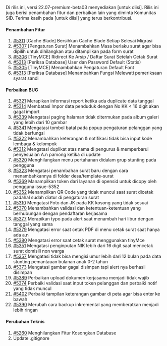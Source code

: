 Di rilis ini, versi 22.07-premium-beta03 menyediakan [untuk diisi]. Rilis ini juga berisi penambahan fitur dan perbaikan lain yang diminta Komunitas SID.
Terima kasih pada [untuk diisi] yang terus berkontribusi.

#### Penambahan Fitur
1. [#5311](https://github.com/OpenSID/OpenSID/issues/5311) [Cache Blade] Bersihkan Cache Blade Setiap Selesai Migrasi
2. [#5307](https://github.com/OpenSID/OpenSID/issues/5307) [Pengaturan Surat] Menambahkan Masa berlaku surat agar bisa dipilih untuk dihilangkan atau ditampilkan pada form surat
3. [#5306](https://github.com/OpenSID/OpenSID/issues/5306) [TinyMCE] Ridirect Ke Arsip / Daftar Surat Setelah Cetak Surat
4. [#5313](https://github.com/OpenSID/OpenSID/issues/5313) [Periksa Database] User dan Password Default (Statis)
5. [#5305](https://github.com/OpenSID/OpenSID/issues/5305) [TinyMCE] Menambahkan Pengaturan Default Font
6. [#5313](https://github.com/OpenSID/OpenSID/issues/5313) [Periksa Database] Menambahkan Fungsi Melewati pemeriksaan syarat sandi

#### Perbaikan BUG
1. [#5321](https://github.com/OpenSID/OpenSID/issues/5321) Merapikan informasi report ketika ada duplicate data tanggal
2. [#5314](https://github.com/OpenSID/OpenSID/issues/5314) Membatasi Impor data penduduk dengan No KK < 16 digit akan gagal import
3. [#5339](https://github.com/OpenSID/OpenSID/issues/5339) Mengatasi paging halaman tidak ditermukan pada album galeri yang lebih dari 10 gambar
4. [#5341](https://github.com/OpenSID/OpenSID/issues/5341) Mengatasi tombol batal pada popup pengaturan pelanggan yang tidak berfungsi
5. [#5322](https://github.com/OpenSID/OpenSID/issues/5322) Menambahkan keterangan & notifikasi tidak bisa input kode lembaga & kelompok
6. [#5312](https://github.com/OpenSID/OpenSID/issues/5312) Mengatasi duplikat atas nama di pengurus & memperbarui penyesuaian A.n pamong ketika di update
7. [#5320](https://github.com/OpenSID/OpenSID/issues/5320) Menghilangkan menu pertahanan didalam grup stunting pada pengguna
8. [#5323](https://github.com/OpenSID/OpenSID/issues/5323) Mengatasi penambahan surat baru dengan cara menambahkannya di folder desa/template-surat
9. [#5369](https://github.com/OpenSID/OpenSID/issues/5369) Manampilkan token dari layanan di opensid untuk dicopy oleh pengguna issue-5352
10. [#5352](https://github.com/OpenSID/OpenSID/issues/5352) Menampilkan QR Code yang tidak muncul saat surat dicetak padahal sudah diatur di pengaturan surat
11. [#5310](https://github.com/OpenSID/OpenSID/issues/5310) Mengatasi Foto dan JK pada KK kosong yang tidak sesuai  
12. [#5370](https://github.com/OpenSID/OpenSID/issues/5370) Menambahkan validasi dan ketentuan-ketentuan yang berhubungan dengan pendaftaran kerjasama
13. [#5377](https://github.com/OpenSID/OpenSID/issues/5377) Merapikan typo pada alert saat menambah hari libur dengan tanggal yang sama
14. [#5379](https://github.com/OpenSID/OpenSID/issues/5379) Mengatasi error saat cetak PDF di menu cetak surat saat hanya ada a.n
15. [#5380](https://github.com/OpenSID/OpenSID/issues/5380) Mengatasi error saat cetak surat menggunakan tinyMce
16. [#5351](https://github.com/OpenSID/OpenSID/issues/5351) Mengatasi penginputan NIK lebih dari 16 digit saat mencetak surat domisili non warga
17. [#5357](https://github.com/OpenSID/OpenSID/issues/5357) Mengatasi tidak bisa mengisi umur lebih dari 12 bulan pada data stunting pemantauan bulanan anak 0-2 tahun
18. [#5373](https://github.com/OpenSID/OpenSID/issues/5373) Mengatasi gambar gagal disimpan tapi alert nya berhasil disimpan
19. [#5389](https://github.com/OpenSID/OpenSID/issues/5389) Perbaikan upload dokumen kerjasama menjadi tidak wajib
20. [#5374](https://github.com/OpenSID/OpenSID/issues/5374) Perbaiki validasi saat input token pelanggan dan perbaiki notif yang tidak muncul
21. [#5402](https://github.com/OpenSID/OpenSID/issues/5402) Perbaiki tampilan keterangan gambar di peta agar bisa enter ke bawah
22. [#5390](https://github.com/OpenSID/OpenSID/issues/5390) Merubah cara backup inkremental yang memberatkan menjadi lebih ringan

#### Perubahan Teknis
1. [#5260](https://github.com/OpenSID/OpenSID/issues/5260) Menghilangkan Fitur Kosongkan Database
2. Update .gitignore
